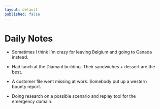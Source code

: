 ```yaml
---
layout: default
published: false
---
```


# Daily Notes

* Sometimes I think I'm crazy for leaving Belgium and going to Canada instead.

* Had lunch at the Diamant building. Their sandwiches + dessert are the best.
* A customer file went missing at work. Somebody put up a western bounty report.
* Doing research on a possible scenario and replay tool for the emergency domain.
